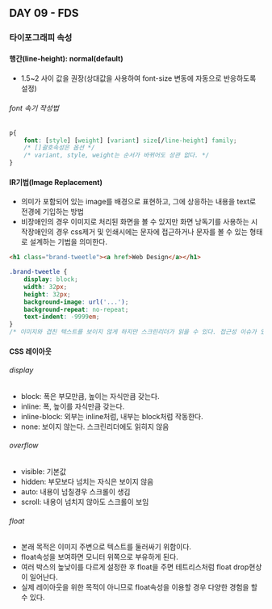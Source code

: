 ## DAY 09 - FDS  


### 타이포그래피 속성  

#### 행간(line-height): normal(default)  
* 1.5~2 사이 값을 권장(상대값을 사용하여 font-size 변동에 자동으로 반응하도록 설정)

###### font 속기 작성법
```css
p{
	font: [style] [weight] [variant] size[/line-height] family;
	/* []괄호속성은 옵션 */
	/* variant, style, weight는 순서가 바뀌어도 상관 없다. */
}
```  

#### IR기법(Image Replacement)  
* 의미가 포함되어 있는 image를 배경으로 표현하고, 그에 상응하는 내용을 text로 전경에 기입하는 방법
* 비장애인의 경우 이미지로 처리된 화면을 볼 수 있지만 화면 낭독기를 사용하는 시작장애인의 경우 css제거 및 인쇄시에는 문자에 접근하거나 문자를 볼 수 있는 형태로 설계하는 기법을 의미한다.

```html
<h1 class="brand-tweetle"><a href>Web Design</a></h1>
```

```css
.brand-tweetle {
    display: block;
    width: 32px;
    height: 32px;
    background-image: url('...');
    background-repeat: no-repeat;
    text-indent: -9999em;
}
/* 이미지와 겹친 텍스트를 보이지 않게 하지만 스크린리더가 읽을 수 있다. 접근성 이슈가 있다. */
```

#### CSS 레이아웃

###### display  

  * block: 폭은 부모만큼, 높이는 자식만큼 갖는다.
  * inline: 폭, 높이를 자식만큼 갖는다.
  * inline-block: 외부는 inline처럼, 내부는 block처럼 작동한다.
  * none: 보이지 않는다. 스크린리더에도 읽히지 않음

###### overflow  

  * visible: 기본값
  * hidden: 부모보다 넘치는 자식은 보이지 않음
  * auto: 내용이 넘칠경우 스크롤이 생김
  * scroll: 내용이 넘치지 않아도 스크롤이 보임

###### float  

  * 본래 목적은 이미지 주변으로 텍스트를 둘러싸기 위함이다.
  * float속성을 보여하면 모니터 위쪽으로 부유하게 된다.
  * 여러 박스의 높낮이를 다르게 설정한 후 float을 주면 테트리스처럼 float drop현상이 일어난다.
  * 실제 레이아웃을 위한 목적이 아니므로 float속성을 이용할 경우 다양한 경험을 할 수 있다.